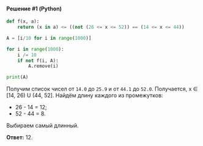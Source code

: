 #### Решение #1 (Python)
```python
def f(x, a):
    return (x in a) <= ((not (26 <= x <= 52)) == (14 <= x <= 44))

A = [i/10 for i in range(1000)]

for i in range(1000):
    i /= 10
    if not f(i, A):
        A.remove(i)

print(A)
```

Получим список чисел от ``14.0`` до ``25.9`` и от ``44.1`` до ``52.0``. Получается, x ∈ [14, 26) U (44, 52]. Найдём длину каждого из промежутков:
* 26 - 14 = 12;
* 52 - 44 = 8.

Выбираем самый длинный.

**Ответ:** 12.
